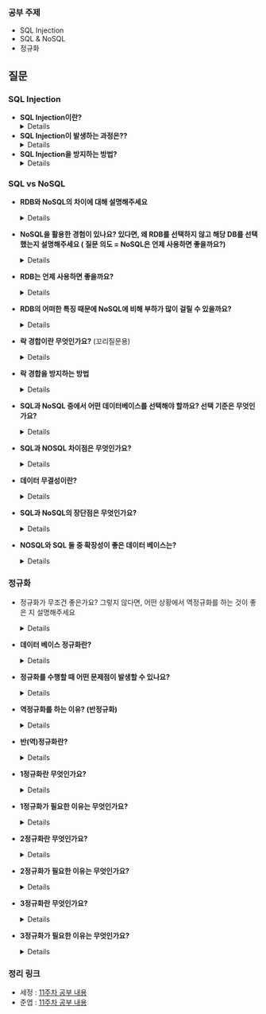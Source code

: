 ### 공부 주제

- SQL Injection
- SQL & NoSQL
- 정규화


## 질문

### SQL Injection
- **SQL Injection이란?**
    <details>
    SQL Injection은 악의적인 사용자가 웹 어플리케이션의 입력 폼 등에서 SQL 쿼리를 조작하여, 데이터베이스에 비정상적인 접근을 시도하는 공격 기법입니다.
    </details>
- **SQL Injection이 발생하는 과정은??**
    <details>
    SQL Injection은 입력 폼 등에서 입력된 데이터를 쿼리문으로 바로 실행하는 경우에 발생할 수 있습니다. 
    악의적인 사용자는 입력 폼에서 SQL 쿼리문을 조작하여, 데이터베이스에 비정상적인 접근을 시도합니다.
    </details>
- **SQL Injection을 방지하는 방법?**
    <details>
    SQL Injection을 방지하기 위해서는, 입력 값에 대한 검증과 정제 작업이 필요합니다. 
    입력값에 SQL 구문을 포함하지 못하도록 입력값 검사를 강화하고, SQL 쿼리를 구성할 때 동적으로 생성되는 부분에 대해 보안 검사를 수행해야 합니다. 
    또한, 데이터베이스 사용 권한을 최소한으로 설정하고, 보안 업데이트를 정기적으로 수행하여 보안 취약점을 최소화해야 합니다.
    </details>
### SQL vs NoSQL

- **RDB와 NoSQL의 차이에 대해 설명해주세요**
    <details>

    - 관계형 데이터베이스(RDB)와 NoSQL 데이터베이스는 각각 데이터를 저장하고 관리하는 방식에서 차이
    - RDB
        - 테이블을 기반으로 데이터를 저장
        - 각 테이블은 정의된 스키마를 가짐
        - 테이블 간에는 관계가 설정되어 있고 이러한 관계를 통해 데이터를 연결하고 관리
        - RDB는 ACID(원자성, 일관성, 고립성, 지속성) 특성을 갖추고 있어 데이터의 무결성과 일관성을 보장
        - RDB의 대표적인 예로는 MySQL, Oracle 등이 있습니다.
    - NoSQL
        - Not Only SQL
        - RDB에서 사용되는 테이블 기반의 데이터 모델을 사용하지 않고, 스키마가 존재하지 않거나, 유연한 스키마를 사용
        - NoSQL은 분산형 아키텍처를 사용하여, 대용량의 데이터를 처리하고 확장성을 갖출 수 있습니다.
        - NoSQL은 RDB와 달리 ACID보다는 BASE(Basically Available, Soft-state, Eventually Consistent) 특성
            - 이는 일관성을 보장하지 않는 대신 가용성과 분산 확장성을 높이는 것을 목표로 합니다. NoSQL의 대표적인 예로는 MongoDB, Cassandra 등이 있습니다.
    - RDB는 정형화된 데이터를 다루는 데에 효과적
        - ACID 특성으로 데이터의 일관성과 무결성을 보장
    - NoSQL은 비정형화된 데이터나 대규모 데이터 처리에 적합
        - BASE 특성으로 가용성과 확장성을 높이는 것을 목표
    </details>
    
- **NoSQL을 활용한 경험이 있나요? 있다면, 왜 RDB를 선택하지 않고 해당 DB를 선택했는지 설명해주세요 ( 질문 의도 = NoSQL은 언제 사용하면 좋을까요?)**
    <details>
    (정답이 없기 때문에 근거로 설득시키기)
    
    - NoSQL은 정확한 데이터 구조가 정해지지 않은 경우, 데이터 update가 자주 이루어지지 않고, 조회가 많은 경우, 또 scale-out이 가능하므로 데이터 양이 매우 많은 경우에 사용하면 좋다.
    - 정확한 데이터 구조를 알 수 없거나 변경/확장 될 수 있는 경우
    - 읽기를 자주하지만, 데이터 변경은 자주 없는 경우
    - 조회가 많은 경우
    - 데이터베이스를 수평적으로 확장해야 하는 경우
        - scale-out이 가능
        - 데이터 양이 매우 많은 경우

    </details>

- **RDB는 언제 사용하면 좋을까요?**

    <details>
    - RDB는 데이터 구조가 명확하여 변경될 여지가 없는 경우

    - 데이터 중복이 없으므로 데이터 update가 잦은 시스템

    </details>


- **RDB의 어떠한 특징 때문에 NoSQL에 비해 부하가 많이 걸릴 수 있을까요?**

    <details>
    RDB는 관계형 데이터 모델을 사용하는 데이터베이스로, **데이터를 엄격하게 구조화하여 저장**합니다. 이러한 특성 때문에 데이터의 일관성을 보장하기 위해 여러 테이블 간에 조인 연산을 수행해야 할 수 있습니다. 따라서 데이터베이스에 많은 부하가 걸릴 수 있습니다.
    
    - RDB
        - 트랜잭션(Transaction)을 지원하여 ACID(원자성, 일관성, 격리성, 지속성)를 보장
        - 하지만 ACID를 보장하려면 데이터의 무결성을 유지하기 위해 락(Lock)을 걸어야 할 수 있다.
        - 이렇게 되면 동시에 많은 수의 데이터 요청이 있을 경우 락 경합(Lock Contention)이 발생하여 성능 저하를 야기할 수 있다.
    - NoSQL
        - 스키마 없는 데이터 모델을 사용하여 데이터의 유연성을 높였으며, 수평적인 확장성을 지원하여 더 많은 데이터를 저장하고 처리할 수 있다.
        - NoSQL은 일관성 모델(Consistency Model)을 이용하여 데이터의 일관성을 보장하는데, 일관성 모델에 따라서 읽기 연산의 일관성 수준을 조절할 수 있어서 락 경합을 줄일 수 있습다
    - **RDB에서는 다수의 조인 연산과 락 경합 때문에 부하가 많이 걸릴 수 있습니다**.
    - **NoSQL은 스키마 없는 유연한 데이터 모델과 수평적인 확장성, 일관성 모델 등을 이용하여 더욱 많은 데이터를 빠르고 효율적으로 처리할 수 있어서 RDB에 비해 부하가 적을 수 있습니다.**
    </details>

- **락 경합이란 무엇인가요?** (꼬리질문용)

    <details>

    - 두 개 이상의 프로세스나 스레드가 공유 자원에 접근하여 그 값을 변경하려는 경우, 동시에 접근하여 예상치 못한 결과를 발생시키는 문제
        - 데이터베이스 시스템에서 발생할 수 있다.

    - 두 개의 트랜잭션이 동시에 같은 데이터를 수정하려고 시도하면 락 경합이 발생할 수 있다.
        - 이 경우 두 트랜잭션 중 어느 것이 먼저 실행될지 알 수 없으며, 각 트랜잭션의 실행 순서에 따라 결과가 달라질 수 있습니다.

        - 락 경합은 데이터 일관성을 보장하는 ACID 원칙을 위반하며, 데이터의 정합성을 해치는 원인

    </details>    

- **락 경합을 방지하는 방법**

    <details>
    - 락(Lock)을 사용하는 것
        - 데이터베이스 시스템에서는 여러 종류의 락을 제공

        - 트랜잭션에서 공유 자원을 사용할 때 락을 획득하고 작업이 완료되면 락을 해제하는 방식으로 동작

        - 락을 획득하고 해제하는 과정에서 발생하는 오버헤드는 성능에 영향을 미치기 때문에 최적의 락 방법을 선택하는 것이 중요

    - 락 경합을 피하기 위해 트랜잭션을 짧게 유지

    - 락을 사용하지 않고 동시성 제어 기법
    </details>


- **SQL과 NoSQL 중에서 어떤 데이터베이스를 선택해야 할까요? 선택 기준은 무엇인가요?** 

    <details>
    - SQL과 NoSQL 중 어떤 데이터베이스를 선택해야 할지는 사용자의 요구사항과 환경에 따라 다르다!

    - SQL은 정형화된 데이터를 다루는 데 적합하며, NoSQL은 비정형 데이터를 다루는 데 적합
        - 트랜잭션 처리가 필요한 은행 업무와 같은 경우 SQL 데이터베이스를 사용하는 것이 좋습니다

        - 대용량의 비정형 데이터를 다루는 경우에는 NoSQL 데이터베이스를 사용하는 것이 유리

    - 데이터베이스의 확장성과 가용성
        - SQL 데이터베이스는 주로 수직적 확장(Vertical Scaling)에 의존
            - 더 많은 리소스(메모리, CPU)를 추가하여 단일 서버에서 처리하는 방식
        - NoSQL 데이터베이스는 수평적 확장(Horizontal Scaling)에 의존
            - 여러 대의 서버에 데이터를 분산하여 처리하는 방식
        - 이러한 확장성 차이 때문에, 대규모의 데이터 처리를 해야 하는 경우 NoSQL 데이터베이스를 선택하는 것이 좋다.

    - 데이터베이스의 성능과 가용성, 보안, 유지보수 비용
    </details>

- **SQL과 NOSQL 차이점은 무엇인가요?**
    <details>
    SQL은 관계형 데이터베이스를 기반으로 한 데이터베이스이고, NoSQL은 비관계형 데이터베이스를 기반으로 한 데이터베이스입니다.
    SQL은 스키마가 미리 정의되어 있어 데이터의 구조를 일관성 있게 유지하고 데이터의 무결성을 보장할 수 있습니다. 
    NoSQL은 스키마가 미리 정의되어 있지 않아 자유롭게 데이터를 저장하고, 대용량 데이터 처리에 더 적합합니다.
    </details>
- **데이터 무결성이란?**
    <details>
    무결성이란 데이터의 정확성, 일관성, 유효성을 유지하는 것을 말합니다. 
    그리고 무결성이 유지가 되어야 DB에 저장된 데이터 값과 거기에 해당하는 현실 세계의 실제값이 일치하는지 신뢰할 수 있습니다.
    </details>
- **SQL과 NoSQL의 장단점은 무엇인가요?**
    <details>
    <SQL><br>
    장점<br>
    - SQL은 데이터의 구조를 일관성 있게 유지하고 데이터의 무결성을 보장할 수 있습니다.<br>
    - 데이터 조작을 위한 SQL 문법이 강력하며 다양한 데이터 조작 작업을 수행할 수 있습니다.<br>
    단점<br>
    - 대량의 데이터를 다룰때에는 성능이 떨어진다.<br>
    <NOSQL><br>
    장점<br>
    - NoSQL은 대용량 데이터 처리에 더 적합하며, 데이터베이스를 확장하는 데 용이합니다.<br>
    단점<br>
    - 일관성있는 데이터 저장 및 검색이 어렵다.<br>
    - 데이터의 무결성을 보장하기 어렵다.<br>
    </details>
- **NOSQL와 SQL 둘 중 확장성이 좋은 데이터 베이스는?**
    <details>
        SQL은 수평 확장이 어렵고, 수직 확장이 가능합니다. 반면, NoSQL은 수평 확장이 가능하며, 분산 데이터베이스를 구성할 수 있어 확장성이 더 높습니다.
    </details>

### 정규화


- 정규화가 무조건 좋은가요? 그렇지 않다면, 어떤 상황에서 역정규화를 하는 것이 좋은 지 설명해주세요

    <details>
    - 정규화는 일반적으로 데이터 일관성과 중복 데이터를 줄이기 위해 사용되는 좋은 방법론 그러나 역정규화도 종종 사용

    - **역정규화는 성능 문제를 해결하기 위한 대안으로 사용**

    - **비즈니스 규칙이나 사용자 요구 사항에 따라 중복 데이터를 사용하는 것이 필요**할 수 있다.
        - 역정규화를 적용할 때는 데이터 일관성 문제와 중복 데이터 관리 등의 문제를 염두에 두어야 한다.

    - 역정규화가 필요한 경우 항상 그리고 전체 테이블이 아닌 일부 테이블에서만 중복 데이터를 허용
    </details>
- **데이터 베이스 정규화란?**
    <details>
        데이터베이스 정규화는 중복을 최소화하고 데이터의 일관성을 유지하기 위해 데이터베이스를 구조화하는 과정입니다. 
        이를 통해 데이터의 저장 공간을 최적화하고, 데이터베이스에서 발생할 수 있는 이상 현상을 방지할 수 있습니다.
    </details>
- **정규화를 수행할 때 어떤 문제점이 발생할 수 있나요?**
    <details>
        정규화를 과도하게 수행하면 데이터의 일관성을 유지하기 어렵고, 데이터를 처리하기 위해 여러 테이블을 조인해야 하는 등의 불편함이 발생할 수 있습니다. 
        또한, 정규화된 테이블이 많아지면 데이터베이스의 성능이 저하될 수 있습니다.
    </details>
- **역정규화를 하는 이유? (반정규화)**
    <details>
        정규화를 거치면 릴레이션 간의 연산(JOIN 연산)이 많아지는데, 이로인해 성능이 저하될 우려가 있습니다.
        역정규화를 하는 가장 큰 이유는 성능 문제가 있는(읽기작업이 많이 필요한) DB의 전반적인 성능을 향상시키기 위함입니다.
    </details>
- **반(역)정규화란?**
    <details>
        데이터베이스 설계에서 성능 향상을 위해 정규화 원칙을 위배하여 테이블을 재설계하는 것을 말합니다.
        예를 들어, JOIN 연산을 수행하는 경우에는 많은 리소스를 소비하게 되므로, JOIN 연산이 빈번한 테이블의 경우 성능 저하가 발생할 수 있습니다. 
        이러한 경우에는 중복 데이터를 허용하거나, 여러 개의 테이블을 하나의 테이블로 합치는 등의 방법으로 역정규화를 수행하여 성능을 향상시킬 수 있습니다.
    </details>
- **1정규화란 무엇인가요?**
    <details>
        1정규화는 하나의 테이블에 중복된 데이터가 없도록 하는 것을 말합니다. 
        즉, 각 속성(컬럼)이 원자값을 갖도록 만드는 것입니다.
    </details>
- **1정규화가 필요한 이유는 무엇인가요?**
    <details>
        1정규화를 수행하지 않으면 중복된 데이터가 많아지기 때문에 데이터베이스의 크기가 커지게 됩니다. 
        또한, 중복된 데이터가 조작될 때 일관성을 유지하기 어렵고, 이상 현상이 발생할 가능성이 높아집니다.
    </details>
- **2정규화란 무엇인가요?**
    <details>
        2정규화는 테이블의 모든 속성이 기본키에 종속되도록 만드는 것을 말합니다. 
        이를 통해 기본키가 아닌 속성으로 인한 종속 관계를 제거할 수 있습니다.
    </details>
- **2정규화가 필요한 이유는 무엇인가요?**
    <details>
        1정규화를 수행하더라도 테이블에 여전히 중복 데이터가 존재할 수 있습니다. 
        이 중복 데이터는 기본키가 아닌 속성으로 인해 발생할 수 있습니다. 이를 제거하기 위해 2정규화를 수행합니다.
    </details>
- **3정규화란 무엇인가요?**
    <details>
        3정규화는 테이블의 속성 간에 이행적 종속 관계를 제거하여 각 속성이 독립적으로 존재할 수 있도록 만드는 것을 말합니다.
    </details>
- **3정규화가 필요한 이유는 무엇인가요?**
    <details>
        2정규화를 수행하더라도 테이블에 여전히 이행적 종속 관계가 존재할 수 있습니다. 
        이러한 이행적 종속 관계는 데이터를 수정하는 과정에서 문제를 일으킬 수 있기 때문에 제거해야 합니다.
    </details>

### 정리 링크

* 세정 : [11주차 공부 내용](https://evening-november-9ec.notion.site/11-57263d42bb8f4e53a497284c55d85541)<br>
* 준엽 : [11주차 공부 내용](https://www.notion.so/Week11-SQL-Injection-SQL-VS-NOSQL-6a61a40827b445499444f885d5318359)<br>
